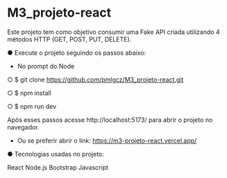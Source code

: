 # M3_projeto-react

Este projeto tem como objetivo consumir uma Fake API criada utilizando 4 métodos HTTP (GET, POST, PUT, DELETE).

● Execute o projeto seguindo os passos abaixo:

- No prompt do Node

○ $ git clone https://github.com/pmlgcz/M3_projeto-react.git

○ $ npm install 

○ $ npm run dev

Após esses passos acesse http://localhost:5173/ para abrir o projeto no navegador.

- Ou se preferir abrir o link: https://m3-projeto-react.vercel.app/

● Tecnologias usadas no projeto:

React
Node.js
Bootstrap
Javascript
